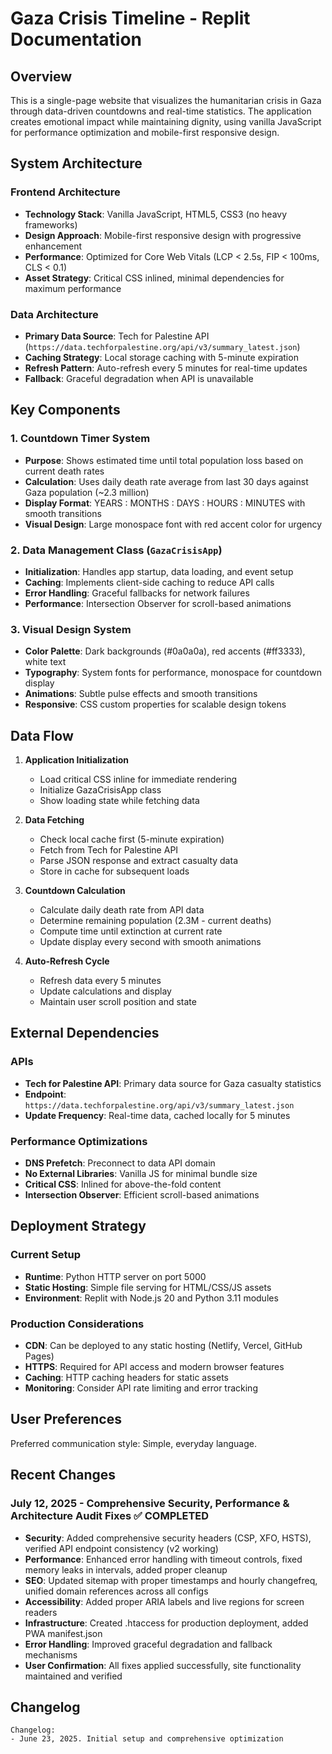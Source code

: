 # Gaza Crisis Timeline - Replit Documentation

## Overview

This is a single-page website that visualizes the humanitarian crisis in Gaza through data-driven countdowns and real-time statistics. The application creates emotional impact while maintaining dignity, using vanilla JavaScript for performance optimization and mobile-first responsive design.

## System Architecture

### Frontend Architecture
- **Technology Stack**: Vanilla JavaScript, HTML5, CSS3 (no heavy frameworks)
- **Design Approach**: Mobile-first responsive design with progressive enhancement
- **Performance**: Optimized for Core Web Vitals (LCP < 2.5s, FIP < 100ms, CLS < 0.1)
- **Asset Strategy**: Critical CSS inlined, minimal dependencies for maximum performance

### Data Architecture
- **Primary Data Source**: Tech for Palestine API (`https://data.techforpalestine.org/api/v3/summary_latest.json`)
- **Caching Strategy**: Local storage caching with 5-minute expiration
- **Refresh Pattern**: Auto-refresh every 5 minutes for real-time updates
- **Fallback**: Graceful degradation when API is unavailable

## Key Components

### 1. Countdown Timer System
- **Purpose**: Shows estimated time until total population loss based on current death rates
- **Calculation**: Uses daily death rate average from last 30 days against Gaza population (~2.3 million)
- **Display Format**: YEARS : MONTHS : DAYS : HOURS : MINUTES with smooth transitions
- **Visual Design**: Large monospace font with red accent color for urgency

### 2. Data Management Class (`GazaCrisisApp`)
- **Initialization**: Handles app startup, data loading, and event setup
- **Caching**: Implements client-side caching to reduce API calls
- **Error Handling**: Graceful fallbacks for network failures
- **Performance**: Intersection Observer for scroll-based animations

### 3. Visual Design System
- **Color Palette**: Dark backgrounds (#0a0a0a), red accents (#ff3333), white text
- **Typography**: System fonts for performance, monospace for countdown display
- **Animations**: Subtle pulse effects and smooth transitions
- **Responsive**: CSS custom properties for scalable design tokens

## Data Flow

1. **Application Initialization**
   - Load critical CSS inline for immediate rendering
   - Initialize GazaCrisisApp class
   - Show loading state while fetching data

2. **Data Fetching**
   - Check local cache first (5-minute expiration)
   - Fetch from Tech for Palestine API
   - Parse JSON response and extract casualty data
   - Store in cache for subsequent loads

3. **Countdown Calculation**
   - Calculate daily death rate from API data
   - Determine remaining population (2.3M - current deaths)
   - Compute time until extinction at current rate
   - Update display every second with smooth animations

4. **Auto-Refresh Cycle**
   - Refresh data every 5 minutes
   - Update calculations and display
   - Maintain user scroll position and state

## External Dependencies

### APIs
- **Tech for Palestine API**: Primary data source for Gaza casualty statistics
- **Endpoint**: `https://data.techforpalestine.org/api/v3/summary_latest.json`
- **Update Frequency**: Real-time data, cached locally for 5 minutes

### Performance Optimizations
- **DNS Prefetch**: Preconnect to data API domain
- **No External Libraries**: Vanilla JS for minimal bundle size
- **Critical CSS**: Inlined for above-the-fold content
- **Intersection Observer**: Efficient scroll-based animations

## Deployment Strategy

### Current Setup
- **Runtime**: Python HTTP server on port 5000
- **Static Hosting**: Simple file serving for HTML/CSS/JS assets
- **Environment**: Replit with Node.js 20 and Python 3.11 modules

### Production Considerations
- **CDN**: Can be deployed to any static hosting (Netlify, Vercel, GitHub Pages)
- **HTTPS**: Required for API access and modern browser features
- **Caching**: HTTP caching headers for static assets
- **Monitoring**: Consider API rate limiting and error tracking

## User Preferences

Preferred communication style: Simple, everyday language.

## Recent Changes

### July 12, 2025 - Comprehensive Security, Performance & Architecture Audit Fixes ✅ COMPLETED
- **Security**: Added comprehensive security headers (CSP, XFO, HSTS), verified API endpoint consistency (v2 working)
- **Performance**: Enhanced error handling with timeout controls, fixed memory leaks in intervals, added proper cleanup
- **SEO**: Updated sitemap with proper timestamps and hourly changefreq, unified domain references across all configs
- **Accessibility**: Added proper ARIA labels and live regions for screen readers
- **Infrastructure**: Created .htaccess for production deployment, added PWA manifest.json
- **Error Handling**: Improved graceful degradation and fallback mechanisms
- **User Confirmation**: All fixes applied successfully, site functionality maintained and verified

## Changelog

```
Changelog:
- June 23, 2025. Initial setup and comprehensive optimization
```